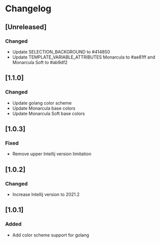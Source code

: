 # Changelog

## [Unreleased]

### Changed

- Update SELECTION_BACKGROUND to #414850
- Update TEMPLATE_VARIABLE_ATTRIBUTES Monarcula to #ae81ff and Monarcula Soft to #ab9df2

## [1.1.0]

### Changed

- Update golang color scheme
- Update Monarcula base colors
- Update Monarcula Soft base colors

## [1.0.3]

### Fixed

- Remove upper Intellij version limitation

## [1.0.2]

### Changed

- Increase Intellij version to 2021.2

## [1.0.1]

### Added

- Add color scheme support for golang